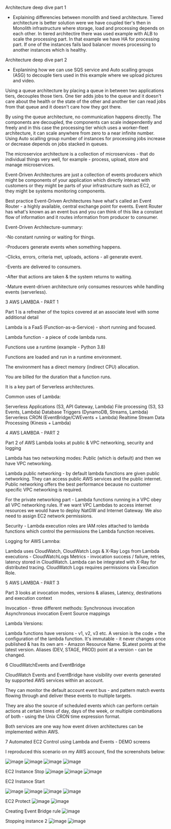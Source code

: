 Architecture deep dive part 1 

- Explaining differencies between monolith and tieed architecture. 
Tiered architecture is better solution were we have coupled tier's then in Monolith infrastructure where storage, load and processing depends on each other. 
In tiered architectire there was used example with ALB to scale the processing part. 
In that example we have HA for processing part. If one of the instances fails laod balancer moves processing to another instances which is healthy.

Architecture deep dive part 2 

- Explanining how we can use SQS service and Auto scalling groups (ASG) to decouple tiers used in this example where we upload pictures and video.

Using a queue architecture by placing a queue in between two applications tiers, decouples those tiers. One tier adds jobs to the queue and it doesn't care about the health or the state of the other and another tier can read jobs from that queue and it doesn't care how they got there.

By using the queue architecture, no communication happens directly. The components are decoupled, the components can scale independently and freely and in this case the processing tier which uses a worker-fleet architecture, it can scale anywhere from zero to a near infinite number. Using Auto scalling group number of instances for processing jobs increase or decrease depends on jobs stacked in queues.

The microservice architecture is a collection of microservices - that do individual things very well, for example - process, upload, store and manage microservices.

Event-Driven Architectures are just a collection of events producers which might be components of your application which directly interact with customers or they might be parts of your infrastructure such as EC2, or they might be systems monitoring components.

Best practice Event-Driven Architectures have what's called an Event Router - a highly available, central exchange point for events.
Event Router has what's known as an event bus and you can think of this like a constant flow of information and it routes information from producer to consumer.

Event-Driven Architecture-summary:

-No constant running or waiting for things.

-Producers generate events when something happens.

-Clicks, errors, criteria met, uploads, actions - all generate event.

-Events are delivered to consumers.

-After that actions are taken & the system returns to waiting.

-Mature event-driven architecture only consumes resources while handling events (serverless).

3 AWS LAMBDA - PART 1

Part 1 is a refresher of the topics covered at an associate level with some additional detail

Lambda is a FaaS (Function-as-a-Service) - short running and focused.

Lambda function - a piece of code lambda runs.

Functions use a runtime (example - Python 3.8)

Functions are loaded and run in a runtime environment.

The environment has a direct memory (indirect CPU) allocation.

You are billed for the duration that a function runs.

It is a key part of Serverless architectures.

Common uses of Lambda:

Serverless Applications (S3, API Gateway, Lambda)
File processing (S3, S3 Events, Lambda)
Database Triggers (DynamoDB, Streams, Lambda)
Serverless CRON (EventBridge/CWEvents + Lambda)
Realtime Stream Data Processing (Kinesis + Lambda)

4 AWS LAMBDA - PART 2

Part 2 of AWS Lambda looks at public & VPC networking, security and logging

Lambda has two networking modes: Public (which is default) and then we have VPC networking.

Lambda public networking - by default lambda functions are given public networking. They can access public AWS services and the public internet.
Public networking offers the best performance because no customer specific VPC networking is required.

For the private networking part - Lambda functions running in a VPC obey all VPC networking rules.
If we want VPC Lambdas to access internet resources we would have to deploy NatGW and Internet Gateway.
We also need to assign EC2 network permissions.

Security - Lambda execution roles are IAM roles attached to lambda functions which control the permissions the Lambda function receives.

Logging for AWS Lamnba:

Lambda uses CloudWatch, CloudWatch Logs & X-Ray
Logs from Lambda executions - CloudWatchLogs
Metrics - invocation success / failure, retries, latency stored in CloudWatch.
Lambda can be integrated with X-Ray for distributed tracing.
CloudWatch Logs requires permissions via Execution Role.

5 AWS LAMBDA - PART 3

Part 3 looks at invocation modes, versions & aliases, Latency, destinations and execution context

Invocation - three different methods:
Synchronous invocation
Asynchronous invocation
Event Source mappings

Lambda Versions:

Lambda functions have versions - v1, v2, v3 etc.
A version is the code + the configuration of the lambda function.
It's immutable - it never changes once published & has its own arn - Amazon Resource Name.
$Latest points at the latest version.
Aliases (DEV, STAGE, PROD) point at a version - can be changed.

6 CloudWatchEvents and EventBridge

CloudWatch Events and EventBridge have visibility over events generated by supported AWS services within an account.

They can monitor the default account event bus - and pattern match events flowing through and deliver these events to multiple targets.

They are also the source of scheduled events which can perform certain actions at certain times of day, days of the week, or multiple combinations of both - using the Unix CRON time expression format.

Both services are one way how event driven architectures can be implemented within AWS.

7 Automated EC2 Control using Lambda and Events - DEMO screens

I reproduced this scenario on my AWS account, find the screenshots below:

![image](https://github.com/farisduda/Faris-Cakal-devops-mentorship/assets/39408064/1ba6fcd2-9195-422e-aae0-8fa1ea16efec)
![image](https://github.com/farisduda/Faris-Cakal-devops-mentorship/assets/39408064/c6f36ed8-c5b4-442a-bf46-b0514b279d17)
![image](https://github.com/farisduda/Faris-Cakal-devops-mentorship/assets/39408064/048fc6d3-ecbe-4e8f-aa3f-07497da82921)
![image](https://github.com/farisduda/Faris-Cakal-devops-mentorship/assets/39408064/ba0fceb2-4eea-4c80-ba6a-a8d727ce1763)

EC2 Instance Stop
![image](https://github.com/farisduda/Faris-Cakal-devops-mentorship/assets/39408064/0cb2e33f-d723-40da-a636-181c930e0628)
![image](https://github.com/farisduda/Faris-Cakal-devops-mentorship/assets/39408064/375063a5-b39c-4557-8044-fa93d3fe0ca3)
![image](https://github.com/farisduda/Faris-Cakal-devops-mentorship/assets/39408064/6c1ec036-1ad5-406f-9859-88e51848901f)

EC2 Instance Start

![image](https://github.com/farisduda/Faris-Cakal-devops-mentorship/assets/39408064/dd7af84d-44a0-41bb-8fc9-2f4236da8876)
![image](https://github.com/farisduda/Faris-Cakal-devops-mentorship/assets/39408064/17c23777-41a1-435e-be32-e5bffc379cb8)
![image](https://github.com/farisduda/Faris-Cakal-devops-mentorship/assets/39408064/99c6b18a-07a1-4b4e-98a1-3d6f6e62df88)
![image](https://github.com/farisduda/Faris-Cakal-devops-mentorship/assets/39408064/6a723ea7-6120-48bc-993f-f343e447aac2)

EC2 Protect
![image](https://github.com/farisduda/Faris-Cakal-devops-mentorship/assets/39408064/482f5524-4f6d-4834-852b-d54b386d6220)
![image](https://github.com/farisduda/Faris-Cakal-devops-mentorship/assets/39408064/67f78654-2d36-4054-98ec-cb8ca41697c4)

Creating Event Bridge rule
![image](https://github.com/farisduda/Faris-Cakal-devops-mentorship/assets/39408064/41331b7e-2f17-483f-8025-0516557acd07)

Stopping instance 2
![image](https://github.com/farisduda/Faris-Cakal-devops-mentorship/assets/39408064/c6c402a3-36c8-4dde-8489-28ed5936b2af)
![image](https://github.com/farisduda/Faris-Cakal-devops-mentorship/assets/39408064/0abe5b18-7361-4ff0-b980-da5431604a3f)













